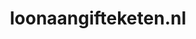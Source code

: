 ---
layout: post
title:  "loonaangifteketen.nl"
internal_url:  "/dutchgov/loonaangifteketen.nl.html"
categories: dutchgov
---